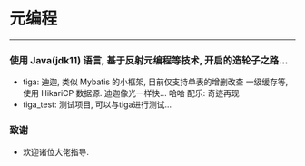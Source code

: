 # 元编程
---

### 使用 Java(jdk11) 语言, 基于反射元编程等技术, 开启的造轮子之路...

* tiga: 迪迦, 类似 Mybatis 的小框架, 目前仅支持单表的增删改查 一级缓存等, 使用 HikariCP 数据源. 迪迦像光一样快... 哈哈 配乐: 奇迹再现  
* tiga_test: 测试项目, 可以与tiga进行测试...


### 致谢
* 欢迎诸位大佬指导.


